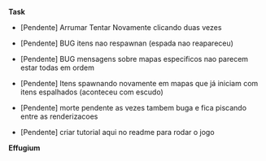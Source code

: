 **Task**
- [Pendente] Arrumar Tentar Novamente clicando duas vezes
- [Pendente] BUG itens nao respawnan (espada nao reapareceu)
- [Pendente] BUG mensagens sobre mapas especificos nao parecem estar todas em ordem
- [Pendente] Itens spawnando novamente em mapas que já iniciam com itens espalhados (aconteceu com escudo)

- [Pendente] morte pendente as vezes tambem buga e fica piscando entre as renderizacoes
- [Pendente] criar tutorial aqui no readme para rodar o jogo

**Effugium**

